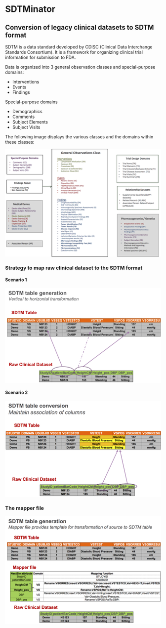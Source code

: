 # SDTMinator
## Conversion of legacy clinical datasets to SDTM format

SDTM is a data standard developed by CDISC (Clinical Data Interchange Standards Consortium). It is a framework for organizing clinical trial information for submission to FDA. 

Data is organized into 3 general observation classes and special-purpose domains:
	
*	Interventions
*	Events
*	Findings

Special-purpose domains
*	Demographics
*	Comments
*	Subject Elements
*	Subject Visits

The following image displays the various classes and the domains within these classes:

![Alt text](/sdtm_domains.png?raw=true "Title")


###	Strategy to map raw clinical dataset to the SDTM format
####	Scenario 1
![Alt text](/certical_to_horizontal.png?raw=true "Title")

####	Scenario 2

![Alt text](/maintain_association_of_columns.png?raw=true "Title")

###	The mapper file

![Alt text](/what_is_mapper_file.png?raw=true "Title")


